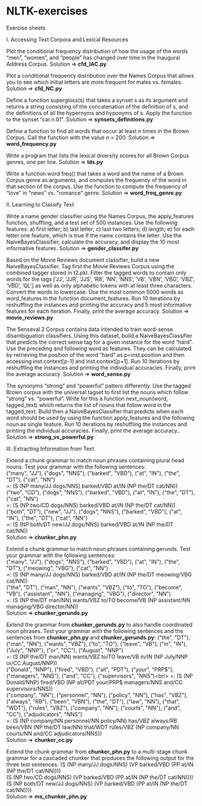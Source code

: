# NLTK-exercises

Exercise sheets

I. Accessing Text Corpora and Lexical Resources

Plot the conditional frequency distribution of how the usage of the words “men”, “women”,
and “people” has changed over time in the Inaugural Address Corpus.
    Solution => **cfd_IAC.py**
 
Plot a conditional frequency distribution over the Names Corpus that allows you to see
which initial letters are more frequent for males vs. females.
    Solution => **cfd_NC.py**
  
Define a function supergloss(s) that takes a synset s as its argument and returns a
string consisting of the concatenation of the definition of s, and the definitions of all the
hypernyms and hyponyms of s. Apply the function to the synset “car.n.01”.
    Solution => **synsets_definitions.py**
  
Define a function to find all words that occur at least n times in the Brown Corpus. Call
the function with the value n = 200.
    Solution => **word_frequency.py**
  
Write a program that lists the lexical diversity scores for all Brown Corpus genres, one
per line.
    Solution => **lds.py**
  
Write a function word freq() that takes a word and the name of a Brown Corpus genre
as arguments, and computes the frequency of the word in that section of the corpus. Use
the function to compute the frequency of “love” in “news” vs. “romance” genre.
    Solution => **word_freq_genre.py**
    
II. Learning to Classify Text

Write a name gender classifier using the Names Corpus, the apply_features function,
shuffling, and a test set of 500 instances. Use the following features:
a) first letter;
b) last letter;
c) last two letters;
d) length;
e) for each letter one feature, which is true if the name contains the letter.
Use the NaiveBayesClassifier, calculate the accuracy, and display the 10 most informative features.
    Solution => **gender_classifer.py**

Based on the Movie Reviews document classifier, build a new
NaiveBayesClassifier. Tag first the Movie Reviews Corpus using the combined tagger stored in t2.pkl. Filter the tagged words to contain only
words for the tags [’JJ’, ’JJR’, ’JJS’, ’RB’, ’NN’, ’NNS’, ’VB’, ’VBN’, ’VBG’, ’VBZ’,
’VBD’, ’QL’] as well as only alphabetic tokens with at least three characters. Convert the
words to lowercase. Use the most common 5000 words as word_features in the function
document_features.
Run 10 iterations by reshuffling the instances and printing the accuracy and 5 most
informative features for each iteration. Finally, print the average accuracy.
    Solution => **movie_reviews.py**

The Senseval 2 Corpus contains data intended to train word-sense disambiguation classifiers. Using this dataset, build a NaiveBayesClassifier that predicts the correct sense
tag for a given instance for the word “hard”.
Use the preceding and following word as features. They can be calculated by retrieving the
position of the word “hard” as p=inst.position and then accessing inst.context[p-1]
and inst.context[p+1].
Run 10 iterations by reshuffling the instances and printing the individual accuracies.
Finally, print the average accuracy. 
    Solution => **word_sense.py**

The synonyms “strong” and “powerful” pattern differently. Use the tagged Brown corpus
with the universal tagset to first list the nouns which follow “strong” vs. “powerful”. Write
for this a function next_noun(word, tagged_text) which returns the list of nouns that
follow word in the tagged_text. Build then a NaiveBayesClassifier that predicts when
each word should be used by using the function apply_features and the following noun
as single feature.
Run 10 iterations by reshuffling the instances and printing the individual accuracies.
Finally, print the average accuracy.. 
    Solution => **strong_vs_powerful.py**
    
III. Extracting Information from Text

Extend a chunk grammar to match noun phrases containing plural head nouns. Test your grammar with the following
sentences:<br/>
("many", "JJ"), ("dogs", "NNS"), ("barked", "VBD"), ("at", "IN"), ("the", "DT"), ("cat", "NN")<br/>
=: (S (NP many/JJ dogs/NNS) barked/VBD at/IN (NP the/DT cat/NN))<br/>
("two", "CD"), ("dogs", "NNS"), ("barked", "VBD"), ("at", "IN"), ("the", "DT"), ("cat", "NN")<br/>
=: (S (NP two/CD dogs/NNS) barked/VBD at/IN (NP the/DT cat/NN))<br/>
("both", "DT"), ("new", "JJ"), ("dogs", "NNS"), ("barked", "VBD"), ("at", "IN"), ("the", "DT"), ("cat", "NN")<br/>
=: (S (NP both/DT new/JJ dogs/NNS) barked/VBD at/IN (NP the/DT cat/NN))<br/>
    Solution => **chunker_phn.py**

Extend a chunk grammar to match noun phrases containing gerunds. Test your grammar with the following sentences:<br/>
("many", "JJ"), ("dogs", "NNS"), ("barked", "VBD"), ("at", "IN"), ("the", "DT"), ("meowing", "VBG"), ("cat", "NN")<br/>
=: (S (NP many/JJ dogs/NNS) barked/VBD at/IN (NP the/DT meowing/VBG cat/NN))<br/>
("the", "DT"), ("man", "NN"), ("wants", "VBZ"), ("to", "TO"), ("become", "VB"), ("assistant", "NN"), ("managing", "VBG"), 
("director", "NN")<br/>
=: (S (NP the/DT man/NN) wants/VBZ to/TO become/VB (NP assistant/NN managing/VBG director/NN))<br/>
    Solution => **chunker_gerunds.py**
    
Extend the grammar from **chunker_gerunds.py** to also handle coordinated noun phrases. Test your grammar with
the following sentences and the sentences from **chunker_phn.py** and **chunker_gerunds.py**:
("the", "DT"), ("man", "NN"), ("wants", "VBZ"), ("to", "TO"), ("leave", "VB"), ("in", "IN"), ("July", "NNP"), 
("or", "CC"), ("August", "NNP")<br/>
=: (S (NP the/DT man/NN) wants/VBZ to/TO leave/VB in/IN (NP July/NNP or/CC August/NNP))<br/>
("Donald", "NNP"), ("fired", "VBD"), ("all", "PDT"), ("your", "PRP$"), ("managers", "NNS"), ("and", "CC"), 
("supervisors", "NNS")<br/>
=: (S (NP Donald/NNP) fired/VBD (NP all/PDT your/PRP$ managers/NNS and/CC supervisors/NNS))<br/>
("company", "NN"), ("personnel", "NN"), ("policy", "NN"), ("has", "VBZ"), ("always", "RB"), ("been", "VBN"), 
("the", "DT"), ("law", "NN"), ("that", "WDT"), ("rules", "VBZ"), ("company", "NN"), ("courts", "NN"), ("and", "CC"), 
("adjudicators", "NNS")<br/>
=: (S (NP company/NN personnel/NN policy/NN) has/VBZ always/RB been/VBN (NP the/DT law/NN) that/WDT rules/VBZ 
(NP company/NN courts/NN and/CC adjudicators/NNS))<br/>
    Solution => **chunker_cc.py**
    
Extend the chunk grammar from **chunker_phn.py** to a multi-stage chunk grammar for a cascaded
chunker that produces the following output for the three test sentences:
(S
(NP many/JJ dogs/NNS)
(VP barked/VBD (PP at/IN (NP the/DT cat/NN))))<br/>
(S
(NP two/CD dogs/NNS)
(VP barked/VBD (PP at/IN (NP the/DT cat/NN))))<br/>
(S
(NP both/DT new/JJ dogs/NNS)
(VP barked/VBD (PP at/IN (NP the/DT cat/NN))))<br/>
    Solution => **ms_chunker_phn.py**